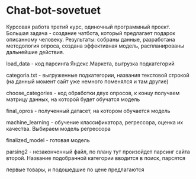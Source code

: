# Chat-bot-sovetuet
Курсовая работа третий курс, одиночный программный проект. Большая задача - создание чатбота, который предлагает подарок описанному человеку. Результаты: собраны данные, разработана методология опроса, создана эффективная модель, распланированы дальнейшие действия.

load_data - код парсинга Яндекс.Маркета, выгрузка подкатегорий

categoria.txt - выгруженные подкатегории, названия текстовой строкой (на данный момент сайт уже немного поменялся и там другие)

choose_categories - код обработки двух опросов, к концу получаем матрицу данных, на которой будет обучатся модель

final_opros - полученный датасет, на котором обучается модель 

machine_learning - обучение классификатора, регрессора, оценка их качества. Выбираем модель регрессора

finalized_model - готовая модель

parsing2 - незаконченный файл, по плану тут произойдет парсинг сайта второй. Название подобранной категории вводится в поиск, парсятся 

первые товары, и подошедшие по цене предлагаются
